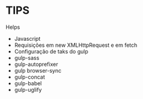 # TIPS
Helps
* Javascript
* Requisições em new XMLHttpRequest e em fetch 
* Configuração de taks do gulp 
* gulp-sass
* gulp-autoprefixer
* gulp browser-sync
* gulp-concat
* gulp-babel
* gulp-uglify
